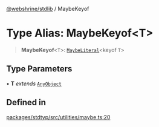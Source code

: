 [@webshrine/stdlib](../globals.md) / MaybeKeyof

# Type Alias: MaybeKeyof\<T\>

> **MaybeKeyof**\<`T`\>: [`MaybeLiteral`](MaybeLiteral.md)\<keyof `T`\>

## Type Parameters

• **T** *extends* [`AnyObject`](AnyObject.md)

## Defined in

[packages/stdtyp/src/utilities/maybe.ts:20](https://github.com/webshrine/webshrine/blob/0e16c5948921e0c95cce645760c4a8b0855b196b/packages/stdtyp/src/utilities/maybe.ts#L20)
